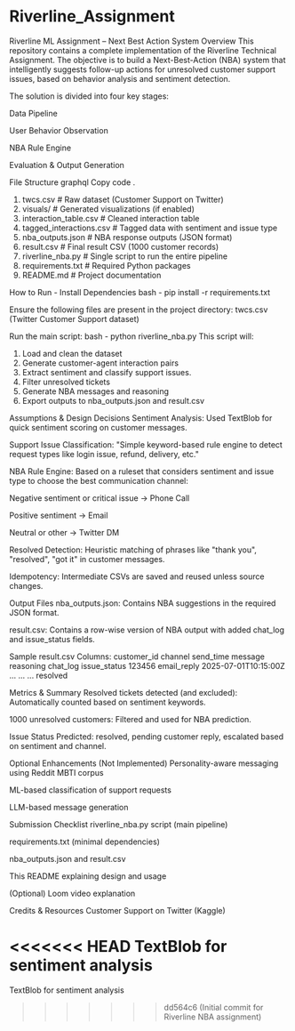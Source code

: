 # Riverline_Assignment

Riverline ML Assignment – Next Best Action System
Overview
This repository contains a complete implementation of the Riverline Technical Assignment. The objective is to build a Next-Best-Action (NBA) system that intelligently suggests follow-up actions for unresolved customer support issues, based on behavior analysis and sentiment detection.

The solution is divided into four key stages:

Data Pipeline

User Behavior Observation

NBA Rule Engine

Evaluation & Output Generation

File Structure
graphql
Copy code
.
1. twcs.csv                     # Raw dataset (Customer Support on Twitter)
2. visuals/                     # Generated visualizations (if enabled)
3. interaction_table.csv        # Cleaned interaction table
4. tagged_interactions.csv      # Tagged data with sentiment and issue type
5. nba_outputs.json             # NBA response outputs (JSON format)
6. result.csv                   # Final result CSV (1000 customer records)
7. riverline_nba.py             # Single script to run the entire pipeline
8. requirements.txt             # Required Python packages
9. README.md                    # Project documentation
    
How to Run - Install Dependencies
bash - pip install -r requirements.txt

Ensure the following files are present in the project directory:
twcs.csv (Twitter Customer Support dataset)

Run the main script:
bash - python riverline_nba.py
This script will: 
1. Load and clean the dataset
2. Generate customer-agent interaction pairs
3. Extract sentiment and classify support issues.
4. Filter unresolved tickets
5. Generate NBA messages and reasoning
6. Export outputs to nba_outputs.json and result.csv

Assumptions & Design Decisions
Sentiment Analysis: Used TextBlob for quick sentiment scoring on customer messages.

Support Issue Classification: "Simple keyword-based rule engine to detect request types like login issue, refund, delivery, etc."

NBA Rule Engine: Based on a ruleset that considers sentiment and issue type to choose the best communication channel:

Negative sentiment or critical issue → Phone Call

Positive sentiment → Email

Neutral or other → Twitter DM

Resolved Detection: Heuristic matching of phrases like "thank you", "resolved", "got it" in customer messages.

Idempotency: Intermediate CSVs are saved and reused unless source changes.

Output Files
nba_outputs.json: Contains NBA suggestions in the required JSON format.

result.csv: Contains a row-wise version of NBA output with added chat_log and issue_status fields.

Sample result.csv Columns:
customer_id	channel	send_time	message	reasoning	chat_log	issue_status
123456	email_reply	2025-07-01T10:15:00Z	...	...	...	resolved

Metrics & Summary
Resolved tickets detected (and excluded): Automatically counted based on sentiment keywords.

1000 unresolved customers: Filtered and used for NBA prediction.

Issue Status Predicted: resolved, pending customer reply, escalated based on sentiment and channel.

Optional Enhancements (Not Implemented)
Personality-aware messaging using Reddit MBTI corpus

ML-based classification of support requests

LLM-based message generation

Submission Checklist
 riverline_nba.py script (main pipeline)

 requirements.txt (minimal dependencies)

 nba_outputs.json and result.csv

 This README explaining design and usage

 (Optional) Loom video explanation

Credits & Resources
Customer Support on Twitter (Kaggle)

<<<<<<< HEAD
TextBlob for sentiment analysis
=======
TextBlob for sentiment analysis
>>>>>>> dd564c6 (Initial commit for Riverline NBA assignment)
